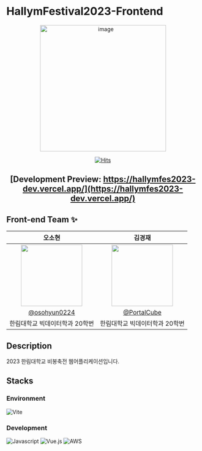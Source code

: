 # HallymFestival2023-Frontend

<div align="center">
    <img width="329" alt="image" src="https://user-images.githubusercontent.com/53892427/227495220-6f11cc27-120c-49d0-b894-b09f62f34bed.png" />


[![Hits](https://hits.seeyoufarm.com/api/count/incr/badge.svg?url=https%3A%2F%2Fgithub.com%2FVoluntain-SKKU%2FHallymFestival2023-Backend-&count_bg=%2379C83D&title_bg=%23555555&icon=&icon_color=%23E7E7E7&title=hits&edge_flat=false)](https://hits.seeyoufarm.com)

## [Development Preview: https://hallymfes2023-dev.vercel.app/](https://hallymfes2023-dev.vercel.app/)
</div>

## Front-end Team ✨

|                                      오소현                                      |                                      김경재                                      |
| :------------------------------------------------------------------------------: | :------------------------------------------------------------------------------: |
| <img width="160px" src="https://avatars.githubusercontent.com/u/53892427?v=4" /> | <img width="160px" src="https://avatars.githubusercontent.com/u/35104213?v=4" /> |
|                  [@osohyun0224](https://github.com/osohyun0224)                  |                   [@PortalCube](https://github.com/PortalCube)                   |
|                          한림대학교 빅데이터학과 20학번                          |                          한림대학교 빅데이터학과 20학번                          |

## Description

2023 한림대학교 비봉축전 웹어플리케이션입니다.

## Stacks

### Environment

![Vite](https://img.shields.io/badge/vite-white?style=for-the-badge&logo=vite&logoColor=white&color=646CFF)

### Development

![Javascript](https://img.shields.io/badge/javascript-white?style=for-the-badge&logo=javascript&logoColor=black&color=F7DF1E)
![Vue.js](https://img.shields.io/badge/Vue.js-white?style=for-the-badge&logo=Vue.js&logoColor=green&color=222222)
![AWS](https://img.shields.io/badge/AWS-%23FF9900.svg?style=for-the-badge&logo=amazon-aws&logoColor=white)
